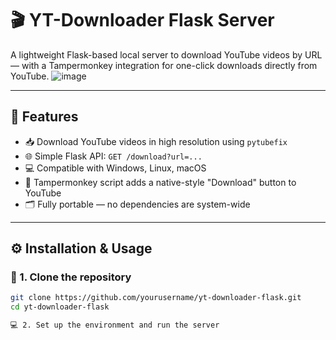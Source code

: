 # 🎬 YT-Downloader Flask Server

A lightweight Flask-based local server to download YouTube videos by URL — with a Tampermonkey integration for one-click downloads directly from YouTube.
![image](https://github.com/user-attachments/assets/d187dede-8c97-4cda-8ef6-6a0bb49a1cc8)

---

## 🚀 Features

- 📥 Download YouTube videos in high resolution using `pytubefix`
- 🌐 Simple Flask API: `GET /download?url=...`
- 💻 Compatible with Windows, Linux, macOS
- 🧠 Tampermonkey script adds a native-style "Download" button to YouTube
- 🗂️ Fully portable — no dependencies are system-wide

---

## ⚙️ Installation & Usage

### 🔧 1. Clone the repository

```bash
git clone https://github.com/yourusername/yt-downloader-flask.git
cd yt-downloader-flask

💻 2. Set up the environment and run the server
